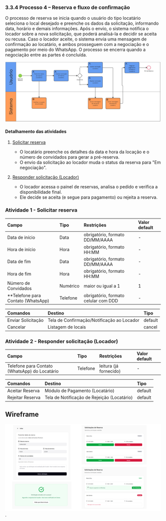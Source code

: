 ### 3.3.4 Processo 4 – Reserva e fluxo de confirmação

O processo de reserva se inicia quando o usuário do tipo locatário seleciona o local desejado e preenche os dados da solicitação, informando data, horário e demais informações. Após o envio, o sistema notifica o locador sobre a nova solicitação, que poderá analisá-la e decidir se aceita ou recusa. Caso o locador aceite, o sistema envia uma mensagem de confirmação ao locatário, e ambos prosseguem com a negociação e o pagamento por meio do WhatsApp. O processo se encerra quando a negociação entre as partes é concluída.

![Modelo BPMN do PROCESSO 4 - Reserva](../images/Processo_4_Diagrama.png "Reserva e fluxo de confirmação")

#### Detalhamento das atividades

1. [Solicitar reserva](#atividade-1---solicitar-reserva)
   - O locatário preenche os detalhes da data e hora da locação e o número de convidados para gerar a pré-reserva.
   - O envio da solicitação ao locador muda o status da reserva para "Em negociação".
     
2. [Responder solicitação (Locador)](#atividade-2---responder-solicitação-locador)
   - O locador acessa o painel de reservas, analisa o pedido e verifica a disponibilidade final.
   - Ele decide se aceita (e segue para pagamento) ou rejeita a reserva.
  


### Atividade 1 - Solicitar reserva

| Campo | Tipo | Restrições | Valor default |
| :--- | :--- | :--- | :--- |
| Data de início | Data | obrigatório, formato DD/MM/AAAA | - |
| Hora de início | Hora | obrigatório, formato HH:MM | - |
| Data de fim | Data | obrigatório, formato DD/MM/AAAA | - |
| Hora de fim | Hora | obrigatório, formato HH:MM | - |
| Número de Convidados | Numérico | maior ou igual a 1 | 1 |
| **Telefone para Contato (WhatsApp) | Telefone | obrigatório, formato celular com DDD | - |

| Comandos | Destino | Tipo |
| :--- | :--- | :--- |
| Enviar Solicitação | Tela de Confirmação/Notificação ao Locador | default |
| Cancelar | Listagem de locais | cancel |

### Atividade 2 - Responder solicitação (Locador)

| Campo | Tipo | Restrições | Valor default |
| :--- | :--- | :--- | :--- |
| Telefone para Contato (WhatsApp) do Locatário | Telefone | leitura (já fornecido) | - |

| Comandos | Destino | Tipo |
| :--- | :--- | :--- |
| Aceitar Reserva | Módulo de Pagamento (Locatário) | default |
| Rejeitar Reserva | Tela de Notificação de Rejeição (Locatário) | default |

## Wireframe
![Wireframe do PROCESSO 4](../images/Processo_4_Wireframes.png "Wireframe de baixa fidelidade").
